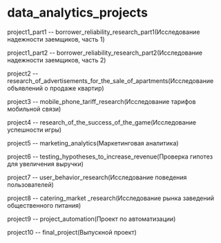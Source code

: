 # data_analytics_projects

project1_part1 -- borrower_reliability_research_part1(Исследование надежности заемщиков, часть 1)

project1_part2 -- borrower_reliability_research_part2(Исследование надежности заемщиков, часть 2)

project2 -- research_of_advertisements_for_the_sale_of_apartments(Исследование объявлений о продаже квартир)

project3 -- mobile_phone_tariff_research(Исследование тарифов мобильной связи)

project4 -- research_of_the_success_of_the_game(Исследование успешности игры)

project5 -- marketing_analytics(Маркетинговая аналитика)

project6 -- testing_hypotheses_to_increase_revenue(Проверка гипотез для увеличения выручки)

project7 -- user_behavior_research(Исследование поведения пользователей)

project8 -- catering_market _research(Исследование рынка заведений общественного питания)

project9 -- project_automation(Проект по автоматизации)

project10 -- final_project(Выпускной проект)
